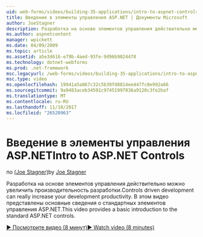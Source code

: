 ```yaml
---
uid: web-forms/videos/building-35-applications/intro-to-aspnet-controls
title: Введение в элементы управления ASP.NET | Документы Microsoft
author: JoeStagner
description: Разработка на основе элементов управления действительно можно увеличить производительность разработки. В этом видео представлены основные сведения о стандартных элементов управления ASP.NET.
ms.author: aspnetcontent
manager: wpickett
ms.date: 04/09/2009
ms.topic: article
ms.assetid: a5e3d616-e79b-4aed-93fe-9d96b9024478
ms.technology: dotnet-webforms
ms.prod: .net-framework
msc.legacyurl: /web-forms/videos/building-35-applications/intro-to-aspnet-controls
msc.type: video
ms.openlocfilehash: 19941a5a867c32c5b39fd8814ee447fc0e992a66
ms.sourcegitcommit: 9a9483aceb34591c97451997036a9120c3fe2baf
ms.translationtype: MT
ms.contentlocale: ru-RU
ms.lasthandoff: 11/10/2017
ms.locfileid: "26520963"
---
```

<a name="intro-to-aspnet-controls"></a><span data-ttu-id="a4a58-104">Введение в элементы управления ASP.NET</span><span class="sxs-lookup"><span data-stu-id="a4a58-104">Intro to ASP.NET Controls</span></span>
====================
<span data-ttu-id="a4a58-105">по [(Joe Stagner)](https://github.com/JoeStagner)</span><span class="sxs-lookup"><span data-stu-id="a4a58-105">by [Joe Stagner](https://github.com/JoeStagner)</span></span>

<span data-ttu-id="a4a58-106">Разработка на основе элементов управления действительно можно увеличить производительность разработки.</span><span class="sxs-lookup"><span data-stu-id="a4a58-106">Controls driven development can really increase your development productivity.</span></span> <span data-ttu-id="a4a58-107">В этом видео представлены основные сведения о стандартных элементов управления ASP.NET.</span><span class="sxs-lookup"><span data-stu-id="a4a58-107">This video provides a basic introduction to the standard ASP.NET controls.</span></span>

[<span data-ttu-id="a4a58-108">&#9654; Посмотрите видео (8 минут)</span><span class="sxs-lookup"><span data-stu-id="a4a58-108">&#9654; Watch video (8 minutes)</span></span>](https://channel9.msdn.com/Blogs/ASP-NET-Site-Videos/intro-to-aspnet-controls)
